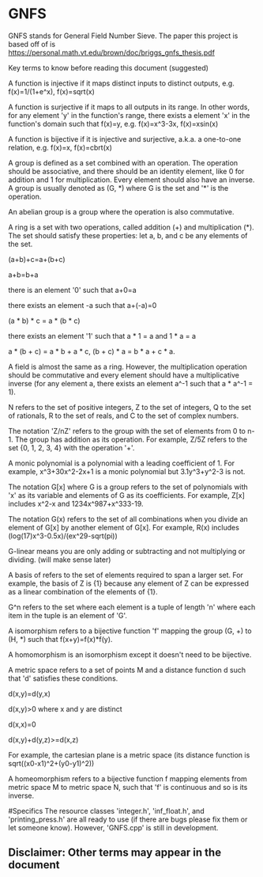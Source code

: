 # GNFS
GNFS stands for General Field Number Sieve. The paper this project is based off of is https://personal.math.vt.edu/brown/doc/briggs_gnfs_thesis.pdf

Key terms to know before reading this document (suggested)

A function is injective if it maps distinct inputs to distinct outputs, e.g. f(x)=1/(1+e^x), f(x)=sqrt(x)

A function is surjective if it maps to all outputs in its range. In other words, for any element 'y' in the function's range, there exists a element 'x' in the function's domain such that f(x)=y, e.g. f(x)=x^3-3x, f(x)=xsin(x)

A function is bijective if it is injective and surjective, a.k.a. a one-to-one relation, e.g. f(x)=x, f(x)=cbrt(x)

A group is defined as a set combined with an operation. The operation should be associative, and there should be an identity element, like 0 for addition and 1 for multiplication. Every element should also have an inverse. A group is usually denoted as (G, \*) where G is the set and '*' is the operation.

An abelian group is a group where the operation is also commutative.

A ring is a set with two operations, called addition (+) and multiplication (*). The set should satisfy these properties: let a, b, and c be any elements of the set.

(a+b)+c=a+(b+c)

a+b=b+a

there is an element '0' such that a+0=a

there exists an element -a such that a+(-a)=0

(a * b) * c = a * (b * c)

there exists an element '1' such that a * 1 = a and 1 * a = a

a * (b + c) = a * b + a * c, (b + c) * a = b * a + c * a.

A field is almost the same as a ring. However, the multiplication operation should be commutative and every element should have a multiplicative inverse (for any element a, there exists an element a^-1 such that a * a^-1 = 1).

N refers to the set of positive integers, Z to the set of integers, Q to the set of rationals, R to the set of reals, and C to the set of complex numbers.

The notation 'Z/nZ' refers to the group with the set of elements from 0 to n-1. The group has addition as its operation. For example, Z/5Z refers to the set {0, 1, 2, 3, 4} with the operation '+'.

A monic polynomial is a polynomial with a leading coefficient of 1. For example, x^3+30x^2-2x+1 is a monic polynomial but 3.1y^3+y^2-3 is not.

The notation G\[x\] where G is a group refers to the set of polynomials with 'x' as its variable and elements of G as its coefficients. For example, Z\[x\] includes x^2-x and 1234x^987+x^333-19.

The notation G(x) refers to the set of all combinations when you divide an element of G\[x\] by another element of G\[x\]. For example, R(x) includes (log(17)x^3-0.5x)/(ex^29-sqrt(pi))

G-linear means you are only adding or subtracting and not multiplying or dividing. (will make sense later)

A basis of refers to the set of elements required to span a larger set. For example, the basis of Z is {1} because any element of Z can be expressed as a linear combination of the elements of {1}.

G^n refers to the set where each element is a tuple of length 'n' where each item in the tuple is an element of 'G'.

A isomorphism refers to a bijective function 'f' mapping the group (G, +) to (H, \*) such that f(x+y)=f(x)\*f(y).

A homomorphism is an isomorphism except it doesn't need to be bijective.

A metric space refers to a set of points M and a distance function d such that 'd' satisfies these conditions.

d(x,y)=d(y,x)

d(x,y)>0 where x and y are distinct

d(x,x)=0

d(x,y)+d(y,z)>=d(x,z)

For example, the cartesian plane is a metric space (its distance function is sqrt((x0-x1)^2+(y0-y1)^2))

A homeomorphism refers to a bijective function f mapping elements from metric space M to metric space N, such that 'f' is continuous and so is its inverse.

#Specifics
The resource classes 'integer.h', 'inf_float.h', and 'printing_press.h' are all ready to use (if there are bugs please fix them or let someone know). However, 'GNFS.cpp' is still in development.



## Disclaimer: Other terms may appear in the document

